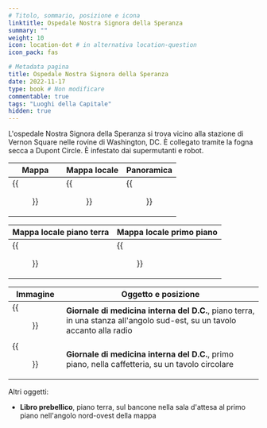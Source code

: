 ```yaml
---
# Titolo, sommario, posizione e icona
linktitle: Ospedale Nostra Signora della Speranza
summary: ""
weight: 10
icon: location-dot # in alternativa location-question
icon_pack: fas

# Metadata pagina
title: Ospedale Nostra Signora della Speranza
date: 2022-11-17
type: book # Non modificare
commentable: true
tags: "Luoghi della Capitale"
hidden: true
---
```



L'ospedale Nostra Signora della Speranza si trova vicino alla stazione di Vernon Square nelle rovine di Washington, DC. È collegato tramite la fogna secca a Dupont Circle. È infestato dai supermutanti e robot.

| Mappa | Mappa locale | Panoramica |
| ----- | ------------ | ---------- |
| {{<figure src="fo3/Our_Lady_of_HH_loc.webp">}}  |  {{<figure src="fo3/Vernon_Square_south.webp">}} | {{<figure src="fo3/Our_Lady_of_Hope_Hospital.webp">}}  |

| Mappa locale piano terra | Mappa locale primo piano |
| ----- | ------------ | 
|  {{<figure src="fo3/Our_LoH_hospital_loc_map.webp">}} |  {{<figure src="fo3/Our_LoH_hospital_2nd_level_loc_map.webp">}} |   


| Immagine | Oggetto e posizione |
| -------- | ------------------- |
|  {{<figure src="fo3/DC_Journal_of_IM_OL_of_Hope_ground_floor.webp">}} | **Giornale di medicina interna del D.C.**, piano terra, in una stanza all'angolo sud-est, su un tavolo accanto alla radio   |
| {{<figure src="fo3/DC_Journal_of_IM_OL_of_Hope_2nd_floor.webp">}}  | **Giornale di medicina interna del D.C.**, primo piano, nella caffetteria, su un tavolo circolare  |


Altri oggetti:
- **Libro prebellico**, piano terra, sul bancone nella sala d'attesa al primo piano nell'angolo nord-ovest della mappa